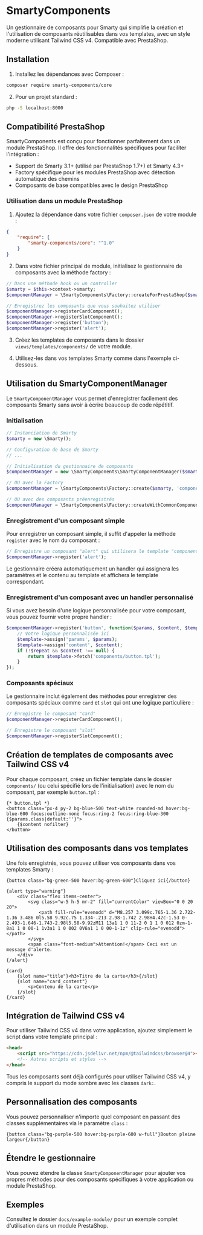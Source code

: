 # SmartyComponents

Un gestionnaire de composants pour Smarty qui simplifie la création et l'utilisation de composants réutilisables dans vos templates, avec un style moderne utilisant Tailwind CSS v4. Compatible avec PrestaShop.

## Installation

1. Installez les dépendances avec Composer :
```bash
composer require smarty-components/core
```

2. Pour un projet standard :
```bash
php -S localhost:8000
```

## Compatibilité PrestaShop

SmartyComponents est conçu pour fonctionner parfaitement dans un module PrestaShop. Il offre des fonctionnalités spécifiques pour faciliter l'intégration :

- Support de Smarty 3.1+ (utilisé par PrestaShop 1.7+) et Smarty 4.3+
- Factory spécifique pour les modules PrestaShop avec détection automatique des chemins
- Composants de base compatibles avec le design PrestaShop

### Utilisation dans un module PrestaShop

1. Ajoutez la dépendance dans votre fichier `composer.json` de votre module :
```json
{
    "require": {
        "smarty-components/core": "^1.0"
    }
}
```

2. Dans votre fichier principal de module, initialisez le gestionnaire de composants avec la méthode factory :

```php
// Dans une méthode hook ou un controller
$smarty = $this->context->smarty;
$componentManager = \SmartyComponents\Factory::createForPrestaShop($smarty, $this->name);

// Enregistrez les composants que vous souhaitez utiliser
$componentManager->registerCardComponent();
$componentManager->registerSlotComponent();
$componentManager->register('button');
$componentManager->register('alert');
```

3. Créez les templates de composants dans le dossier `views/templates/components/` de votre module.

4. Utilisez-les dans vos templates Smarty comme dans l'exemple ci-dessous.

## Utilisation du SmartyComponentManager

Le `SmartyComponentManager` vous permet d'enregistrer facilement des composants Smarty sans avoir à écrire beaucoup de code répétitif.

### Initialisation

```php
// Instanciation de Smarty
$smarty = new \Smarty();

// Configuration de base de Smarty
// ...

// Initialisation du gestionnaire de composants
$componentManager = new \SmartyComponents\SmartyComponentManager($smarty, 'components');

// OU avec la Factory
$componentManager = \SmartyComponents\Factory::create($smarty, 'components');

// OU avec des composants préenregistrés
$componentManager = \SmartyComponents\Factory::createWithCommonComponents($smarty);
```

### Enregistrement d'un composant simple

Pour enregistrer un composant simple, il suffit d'appeler la méthode `register` avec le nom du composant :

```php
// Enregistre un composant "alert" qui utilisera le template "components/alert.tpl"
$componentManager->register('alert');
```

Le gestionnaire créera automatiquement un handler qui assignera les paramètres et le contenu au template et affichera le template correspondant.

### Enregistrement d'un composant avec un handler personnalisé

Si vous avez besoin d'une logique personnalisée pour votre composant, vous pouvez fournir votre propre handler :

```php
$componentManager->register('button', function($params, $content, $template, &$repeat) {
    // Votre logique personnalisée ici
    $template->assign('params', $params);
    $template->assign('content', $content);
    if (!$repeat && $content !== null) {
        return $template->fetch('components/button.tpl');
    }
});
```

### Composants spéciaux

Le gestionnaire inclut également des méthodes pour enregistrer des composants spéciaux comme `card` et `slot` qui ont une logique particulière :

```php
// Enregistre le composant "card"
$componentManager->registerCardComponent();

// Enregistre le composant "slot"
$componentManager->registerSlotComponent();
```

## Création de templates de composants avec Tailwind CSS v4

Pour chaque composant, créez un fichier template dans le dossier `components/` (ou celui spécifié lors de l'initialisation) avec le nom du composant, par exemple `button.tpl` :

```smarty
{* button.tpl *}
<button class="px-4 py-2 bg-blue-500 text-white rounded-md hover:bg-blue-600 focus:outline-none focus:ring-2 focus:ring-blue-300 {$params.class|default:''}">
    {$content nofilter}
</button>
```

## Utilisation des composants dans vos templates

Une fois enregistrés, vous pouvez utiliser vos composants dans vos templates Smarty :

```smarty
{button class="bg-green-500 hover:bg-green-600"}Cliquez ici{/button}

{alert type="warning"}
    <div class="flex items-center">
        <svg class="w-5 h-5 mr-2" fill="currentColor" viewBox="0 0 20 20">
            <path fill-rule="evenodd" d="M8.257 3.099c.765-1.36 2.722-1.36 3.486 0l5.58 9.92c.75 1.334-.213 2.98-1.742 2.98H4.42c-1.53 0-2.493-1.646-1.743-2.98l5.58-9.92zM11 13a1 1 0 11-2 0 1 1 0 012 0zm-1-8a1 1 0 00-1 1v3a1 1 0 002 0V6a1 1 0 00-1-1z" clip-rule="evenodd"></path>
        </svg>
        <span class="font-medium">Attention!</span> Ceci est un message d'alerte.
    </div>
{/alert}

{card}
    {slot name="title"}<h3>Titre de la carte</h3>{/slot}
    {slot name="card_content"}
        <p>Contenu de la carte</p>
    {/slot}
{/card}
```

## Intégration de Tailwind CSS v4

Pour utiliser Tailwind CSS v4 dans votre application, ajoutez simplement le script dans votre template principal :

```html
<head>
    <script src="https://cdn.jsdelivr.net/npm/@tailwindcss/browser@4"></script>
    <!-- Autres scripts et styles -->
</head>
```

Tous les composants sont déjà configurés pour utiliser Tailwind CSS v4, y compris le support du mode sombre avec les classes `dark:`.

## Personnalisation des composants

Vous pouvez personnaliser n'importe quel composant en passant des classes supplémentaires via le paramètre `class` :

```smarty
{button class="bg-purple-500 hover:bg-purple-600 w-full"}Bouton pleine largeur{/button}
```

## Étendre le gestionnaire

Vous pouvez étendre la classe `SmartyComponentManager` pour ajouter vos propres méthodes pour des composants spécifiques à votre application ou module PrestaShop.

## Exemples

Consultez le dossier `docs/example-module/` pour un exemple complet d'utilisation dans un module PrestaShop. 